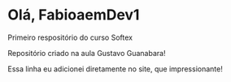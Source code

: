 # Olá, FabioaemDev1
 Primeiro respositório do curso Softex

Repositório criado na aula Gustavo Guanabara!

Essa linha eu adicionei diretamente no site, que impressionante!
